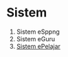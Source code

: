 # Sistem

1. Sistem eSppng
2. Sistem eGuru
3. [Sistem ePelajar](http://www.mrsmbesut.com/epelajar/login.asp)
